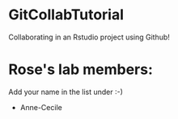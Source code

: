 # GitCollabTutorial

Collaborating in an Rstudio project using Github!

# Rose's lab members:

Add your name in the list under :-)

* Anne-Cecile